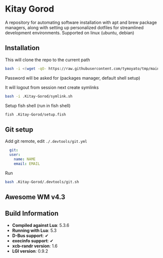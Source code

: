 # Kitay Gorod

A repository for automating software installation with apt and brew package managers, along with setting up personalized dotfiles for streamlined development environments.
Supported on linux (ubuntu, debian)

## Installation

This will clone the repo to the current path

```bash
bash -i <(wget -qO- https://raw.githubusercontent.com/tymoyato/tmp/main/run.sh)
```

Password will be asked for (packages manager, default shell setup)

It will logout from session next create symlinks 

```bash
bash -i .Kitay-Gorod/symlink.sh
```

Setup fish shell (run in fish shell)

```bash
fish .Kitay-Gorod/setup.fish
```

## Git setup

Add git remote, edit `./.devtools/git.yml`

```yml
  git:
  user:
    name: NAME
    email: EMAIL
```
Run
```bash
bash .Kitay-Gorod/.devtools/git.sh
```

## Awesome WM v4.3

## Build Information

- **Compiled against Lua**: 5.3.6
- **Running with Lua**: 5.3
- **D-Bus support**: ✔
- **execinfo support**: ✔
- **xcb-randr version**: 1.6
- **LGI version**: 0.9.2

